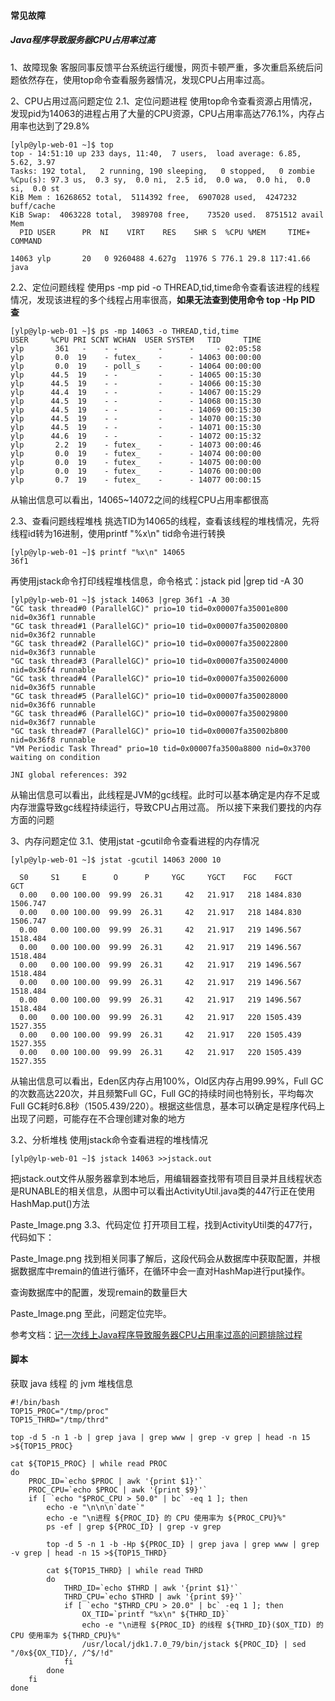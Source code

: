#### 常见故障

##### Java程序导致服务器CPU占用率过高

1、故障现象
客服同事反馈平台系统运行缓慢，网页卡顿严重，多次重启系统后问题依然存在，使用top命令查看服务器情况，发现CPU占用率过高。

2、CPU占用过高问题定位
2.1、定位问题进程
使用top命令查看资源占用情况，发现pid为14063的进程占用了大量的CPU资源，CPU占用率高达776.1%，内存占用率也达到了29.8%

```
[ylp@ylp-web-01 ~]$ top
top - 14:51:10 up 233 days, 11:40,  7 users,  load average: 6.85, 5.62, 3.97
Tasks: 192 total,   2 running, 190 sleeping,   0 stopped,   0 zombie
%Cpu(s): 97.3 us,  0.3 sy,  0.0 ni,  2.5 id,  0.0 wa,  0.0 hi,  0.0 si,  0.0 st
KiB Mem : 16268652 total,  5114392 free,  6907028 used,  4247232 buff/cache
KiB Swap:  4063228 total,  3989708 free,    73520 used.  8751512 avail Mem 
  PID USER      PR  NI    VIRT    RES    SHR S  %CPU %MEM     TIME+ COMMAND                                                                                               

14063 ylp       20   0 9260488 4.627g  11976 S 776.1 29.8 117:41.66 java    
```

2.2、定位问题线程
使用ps -mp pid -o THREAD,tid,time命令查看该进程的线程情况，发现该进程的多个线程占用率很高，**如果无法查到使用命令 top -Hp PID 查**

```
[ylp@ylp-web-01 ~]$ ps -mp 14063 -o THREAD,tid,time
USER     %CPU PRI SCNT WCHAN  USER SYSTEM   TID     TIME
ylp       361   -    - -         -      -     - 02:05:58
ylp       0.0  19    - futex_    -      - 14063 00:00:00
ylp       0.0  19    - poll_s    -      - 14064 00:00:00
ylp      44.5  19    - -         -      - 14065 00:15:30
ylp      44.5  19    - -         -      - 14066 00:15:30
ylp      44.4  19    - -         -      - 14067 00:15:29
ylp      44.5  19    - -         -      - 14068 00:15:30
ylp      44.5  19    - -         -      - 14069 00:15:30
ylp      44.5  19    - -         -      - 14070 00:15:30
ylp      44.5  19    - -         -      - 14071 00:15:30
ylp      44.6  19    - -         -      - 14072 00:15:32
ylp       2.2  19    - futex_    -      - 14073 00:00:46
ylp       0.0  19    - futex_    -      - 14074 00:00:00
ylp       0.0  19    - futex_    -      - 14075 00:00:00
ylp       0.0  19    - futex_    -      - 14076 00:00:00
ylp       0.7  19    - futex_    -      - 14077 00:00:15
```

从输出信息可以看出，14065~14072之间的线程CPU占用率都很高

2.3、查看问题线程堆栈
挑选TID为14065的线程，查看该线程的堆栈情况，先将线程id转为16进制，使用printf "%x\n" tid命令进行转换

```
[ylp@ylp-web-01 ~]$ printf "%x\n" 14065
36f1
```

再使用jstack命令打印线程堆栈信息，命令格式：jstack pid |grep tid -A 30

```
[ylp@ylp-web-01 ~]$ jstack 14063 |grep 36f1 -A 30
"GC task thread#0 (ParallelGC)" prio=10 tid=0x00007fa35001e800 nid=0x36f1 runnable 
"GC task thread#1 (ParallelGC)" prio=10 tid=0x00007fa350020800 nid=0x36f2 runnable 
"GC task thread#2 (ParallelGC)" prio=10 tid=0x00007fa350022800 nid=0x36f3 runnable 
"GC task thread#3 (ParallelGC)" prio=10 tid=0x00007fa350024000 nid=0x36f4 runnable 
"GC task thread#4 (ParallelGC)" prio=10 tid=0x00007fa350026000 nid=0x36f5 runnable 
"GC task thread#5 (ParallelGC)" prio=10 tid=0x00007fa350028000 nid=0x36f6 runnable 
"GC task thread#6 (ParallelGC)" prio=10 tid=0x00007fa350029800 nid=0x36f7 runnable 
"GC task thread#7 (ParallelGC)" prio=10 tid=0x00007fa35002b800 nid=0x36f8 runnable 
"VM Periodic Task Thread" prio=10 tid=0x00007fa3500a8800 nid=0x3700 waiting on condition 

JNI global references: 392
```

从输出信息可以看出，此线程是JVM的gc线程。此时可以基本确定是内存不足或内存泄露导致gc线程持续运行，导致CPU占用过高。
所以接下来我们要找的内存方面的问题

3、内存问题定位
3.1、使用jstat -gcutil命令查看进程的内存情况

```
[ylp@ylp-web-01 ~]$ jstat -gcutil 14063 2000 10

  S0     S1     E      O      P     YGC     YGCT    FGC    FGCT     GCT   
  0.00   0.00 100.00  99.99  26.31     42   21.917   218 1484.830 1506.747
  0.00   0.00 100.00  99.99  26.31     42   21.917   218 1484.830 1506.747
  0.00   0.00 100.00  99.99  26.31     42   21.917   219 1496.567 1518.484
  0.00   0.00 100.00  99.99  26.31     42   21.917   219 1496.567 1518.484
  0.00   0.00 100.00  99.99  26.31     42   21.917   219 1496.567 1518.484
  0.00   0.00 100.00  99.99  26.31     42   21.917   219 1496.567 1518.484
  0.00   0.00 100.00  99.99  26.31     42   21.917   219 1496.567 1518.484
  0.00   0.00 100.00  99.99  26.31     42   21.917   220 1505.439 1527.355
  0.00   0.00 100.00  99.99  26.31     42   21.917   220 1505.439 1527.355
  0.00   0.00 100.00  99.99  26.31     42   21.917   220 1505.439 1527.355
```

从输出信息可以看出，Eden区内存占用100%，Old区内存占用99.99%，Full GC的次数高达220次，并且频繁Full GC，Full GC的持续时间也特别长，平均每次Full GC耗时6.8秒（1505.439/220）。根据这些信息，基本可以确定是程序代码上出现了问题，可能存在不合理创建对象的地方

3.2、分析堆栈
使用jstack命令查看进程的堆栈情况

```
[ylp@ylp-web-01 ~]$ jstack 14063 >>jstack.out
```

把jstack.out文件从服务器拿到本地后，用编辑器查找带有项目目录并且线程状态是RUNABLE的相关信息，从图中可以看出ActivityUtil.java类的447行正在使用HashMap.put()方法

Paste_Image.png
3.3、代码定位
打开项目工程，找到ActivityUtil类的477行，代码如下：

Paste_Image.png
找到相关同事了解后，这段代码会从数据库中获取配置，并根据数据库中remain的值进行循环，在循环中会一直对HashMap进行put操作。

查询数据库中的配置，发现remain的数量巨大

Paste_Image.png
至此，问题定位完毕。

参考文档：[记一次线上Java程序导致服务器CPU占用率过高的问题排除过程](https://www.jianshu.com/p/3667157d63bb)



#### 脚本

获取 java 线程 的 jvm 堆栈信息

```shell
#!/bin/bash
TOP15_PROC="/tmp/proc"
TOP15_THRD="/tmp/thrd"

top -d 5 -n 1 -b | grep java | grep www | grep -v grep | head -n 15 >${TOP15_PROC}

cat ${TOP15_PROC} | while read PROC
do
    PROC_ID=`echo $PROC | awk '{print $1}'`
    PROC_CPU=`echo $PROC | awk '{print $9}'`
    if [ `echo "$PROC_CPU > 50.0" | bc` -eq 1 ]; then
        echo -e "\n\n\n`date`"
        echo -e "\n进程 ${PROC_ID} 的 CPU 使用率为 ${PROC_CPU}%"
        ps -ef | grep ${PROC_ID} | grep -v grep

        top -d 5 -n 1 -b -Hp ${PROC_ID} | grep java | grep www | grep -v grep | head -n 15 >${TOP15_THRD}

        cat ${TOP15_THRD} | while read THRD
        do
            THRD_ID=`echo $THRD | awk '{print $1}'`
            THRD_CPU=`echo $THRD | awk '{print $9}'`
            if [ `echo "$THRD_CPU > 20.0" | bc` -eq 1 ]; then
                OX_TID=`printf "%x\n" ${THRD_ID}`
                echo -e "\n进程 ${PROC_ID} 的线程 ${THRD_ID}($OX_TID) 的 CPU 使用率为 ${THRD_CPU}%"
                /usr/local/jdk1.7.0_79/bin/jstack ${PROC_ID} | sed "/0x${OX_TID}/, /^$/!d"
            fi
        done
    fi
done
```

